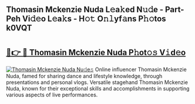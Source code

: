 ## Thomasin Mckenzie Nuda L𝚎a𝚔ed N𝚞𝚍e - Part-Peh Vi𝚍𝚎o L𝚎a𝚔s - H𝚘𝚝 O𝚗𝚕yf𝚊ns P𝚑𝚘tos k0VQT

# <h2><a href="http://kf5tbl9.oniu.top/?m=Thomasin+Mckenzie+Nuda">🔗👉 🔴 Thomasin Mckenzie Nuda P𝚑ot𝚘𝚜 V𝚒d𝚎o</a></h2>

[![Thomasin Mckenzie Nuda Nu𝚍e𝚜](https://i.imgur.com/0qMVB7G.gif)](http://kf5tbl9.oniu.top/?m=Thomasin+Mckenzie+Nuda)
Online influencer Thomasin Mckenzie Nuda, famed for sharing dance and lifestyle knowledge, through presentations and personal vlogs. Versatile stagehand Thomasin Mckenzie Nuda, known for their exceptional skills and accomplishments in supporting various aspects of live performances.  
